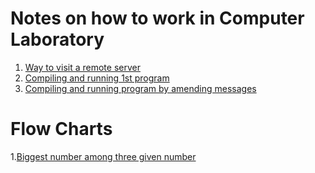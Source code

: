 # Notes on how to work in Computer Laboratory

1. [Way to visit a remote server](Files/Connect_to_remote_server.md)
1. [Compiling and running 1st program](Files/Compiling_and_running_1st_program.md)
1. [Compiling and running program by amending messages](Files/Compiling_and_running_program_by_amending_messages.md)

# Flow Charts

1.[Biggest number among three given number](Files/FlowChart/BiggestAmongThree.md)

